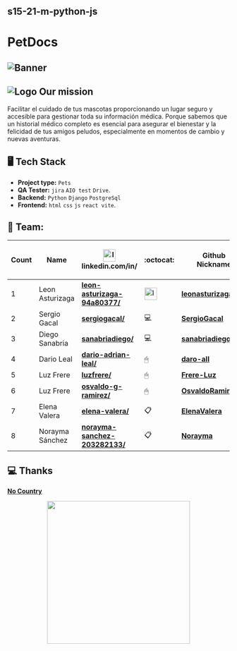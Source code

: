 ## s15-21-m-python-js

# PetDocs

## ![Banner](https://github.com/No-Country/S15-21-M-Python-Js/assets/149704038/36755634-694b-4de7-82dd-bfc35c9ddd9c)

## ![Logo](https://github.com/leonasturizaga/NCs15/assets/149704038/fcf04286-fe55-49b3-9c34-3cae70385e64) Our mission 
Facilitar el cuidado de tus mascotas proporcionando un lugar seguro y accesible para gestionar toda su información médica. Porque sabemos que un historial médico completo es esencial para asegurar el bienestar y la felicidad de tus amigos peludos, especialmente en momentos de cambio y nuevas aventuras. 

## 🖥 Tech Stack 

 * **Project type:** `Pets`
 * **QA Tester:** `jira` `AIO test` `Drive`.
 * **Backend:** `Python` `Django` `PostgreSql`
 * **Frontend:** `html` `css` `js` `react vite`.

## 📌 Team:


| Count | Name                                                                                   | <img src="https://static.licdn.com/aero-v1/sc/h/3loy7tajf3n0cho89wgg0fjre?raw=true" alt="Image" width="28vw"> <br /> linkedin.com/in/ | :octocat:| Github <br/> Nickname| Role <br /> (Only this project) |
| --- |--- | --- | --- | --- | ---: |
| 1  | Leon Asturizaga | [**leon-asturizaga-94a80377/**](https://www.linkedin.com/in/leon-asturizaga-94a80377/) | <img src="https://avatars.githubusercontent.com/u/128533111?v=4" alt="Image" width="28vw"> | [**leonasturizaga**](https://github.com/leonasturizaga) | PM   |
| 2  | Sergio Gacal | [**sergiogacal/**](https://www.linkedin.com/in/sergiogacal/) | 💻 | [**SergioGacal**](https://github.com/SergioGacal) | Backend   |
| 3  | Diego Sanabria | [**sanabriadiego/**](https://www.linkedin.com/in/sanabriadiego/) | 💻 | [**sanabriadiego**](https://github.com/sanabriadiego) | Backend   |
| 4  | Dario Leal | [**dario-adrian-leal/**](www.linkedin.com/in/dario-adrian-leal) |  🖱| [**daro-all**](https://github.com/daro-all) | Frontend   |
| 5  | Luz Frere | [**luzfrere/**](https://www.linkedin.com/in/luzfrere) | 🖱 | [**Frere-Luz**](https://github.com/Frere-Luz) | Frontend   |
| 6  | Luz Frere | [**osvaldo-g-ramirez/**](https://www.linkedin.com/in/osvaldo-g-ramirez/) | 🖱 | [**OsvaldoRamirez97**](https://github.com/OsvaldoRamirez97) | Frontend   |
| 7  | Elena Valera | [**elena-valera/**](www.linkedin.com/in/elena-valera)| 📋 | [**ElenaValera**](https://github.com/ElenaValera) | QA   |
| 8  | Norayma Sánchez| [**norayma-sanchez-203282133/**](https://www.linkedin.com/in/norayma-sanchez-203282133/)| 📋 | [**Norayma**](https://github.com/Norayma) | Tester   |

## :computer: Thanks

[**No Country**](https://www.nocountry.tech/)

<div style="text-align: center;">
  <img src="https://encrypted-tbn0.gstatic.com/images?q=tbn:ANd9GcQsukYB3HL90LSwYv_RIR2O2OlCV8Sbkx2eNHv8nRvOu8L16FxLQ0nPzY02wQ_BJOfQZw&usqp=CAU" align="center" width="324"/>
</div>


